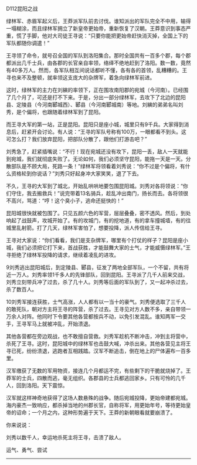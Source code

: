 D112昆阳之战

绿林军、赤眉军起义后，王莽派军队前去讨伐。谁知派出的军队完全不中用，输得一塌糊涂，而且绿林军拥立了新皇帝更始帝，重新恢复了汉朝。王莽意识到事态严重，慌了手脚，他对大司徒王寻说：“只要你能把更始帝赶快消灭掉，全国上下的军队都随你调遣！”

王寻领了命令，就号召全国的军队到洛阳集合。那时全国共有一百多个郡，每个郡都派出几千士兵，由各郡的长官亲自率领，络绎不绝地赶到了洛阳。数一数，竟然有40多万人。然而，各军队相互间说话都听不懂，各有各的首领，乱糟糟的。王寻也来不及整顿，就率领这支庞大的杂牌军，着急向绿林军前进。

这时，绿林军的主力在刘縯的率领下，正在围攻南阳郡的宛城（今河南）。已经围了几个月了，可还是打不下来。于是，分出一部分绿林军，去攻下了北边的昆阳县、定陵县（今河南郾城西）、郾县（今河南郾城南）等地。刘縯的弟弟名叫刘秀，是个偏将，也跟随着绿林军到了昆阳。

而王寻大军的第一站，正是昆阳。昆阳只是座小城，城里只有9千兵。大家得到消息后，赶紧开会讨论。有人说：“王寻的军队号称有100万，一眼都看不到头。这可怎么打？我们放弃昆阳，把部队分散了，跟他们打游击吧？”

刘秀急了，赶紧插嘴说：“不行！现在宛城还没有攻下，昆阳一丢，敌人一天就能到宛城，我们就彻底失败了。无论如何，我们必须坚守昆阳，能拖一天是一天。分散部队是不顾大局，死路一条！”绿林军将领看着刘秀说：“你不过是个偏将，有什么资格轮到你说话？”刘秀只好起身冲大家笑笑，退了下去。

不久，王寻的大军到了城北，开始乱哄哄地要包围昆阳城。刘秀对各将领说：“你们守住，我去搬救兵！”说完带着13名骑兵，趁乱冲出南门，扬长而去。各将领很不高兴，骂道：“哼！这个臭小子，逃命还挺快的！”

昆阳城很快就被包围了。只见五颜六色的军营，层层叠叠，密不透风。然后，到处响起了战鼓声，攻城开始了。有的攻城门，有的挖地道，有的拿车撞城墙，有的往城里乱射箭。打了几天，绿林军害怕了，想要投降，派人传信给王寻。

王寻对大家说：“你们看看，我们是支杂牌军，哪里有个打仗的样子？昆阳是座小城，我们必须把它打下来，首战获胜，才能鼓舞大家的士气，才能威慑绿林军。”王寻拒绝了绿林军投降的请求，继续着凌乱的进攻。



9刘秀逃出昆阳城后，到定陵县、郾县，征发了两地全部军队，一个不留，共有将近一万人。刘秀率领1千多人的先锋部队，回到昆阳。王寻派了几千人前来交战，刘秀立刻带兵冲了过去，杀了几十人。刘秀等后面的军队到了，又一起冲杀过去，杀了数百人。



10刘秀军接连获胜，士气高涨，人人都有以一当十的豪气。刘秀便选取了三千人的敢死队，朝对方主将王寻的阵营，杀了过去。王寻见对方人数不多，亲自带领一万余人对阵。他同时下令要其他各营都按兵不动，以免引发混乱。谁知两军一交手，王寻军马上就被冲乱，开始溃退。



其他各营都在旁边观战，也不敢擅自营救。刘秀军趁机不断冲击，冲到主将营中，杀死了王寻。这时，昆阳城中的绿林军也击鼓大喊，冲杀出来。其他各营见主将王寻已死，纷纷溃退，逃跑者互相践踏。汉军不断追击，倒在地上的尸体遍布一百多里。

汉军缴获了无数的军用物资，接连几个月都运不完，有些剩下的干脆就烧掉了。王莽军的士兵，四散而逃，毫无组织。各郡县的士兵都逃回家乡。只有可怜的几千人，回到洛阳。天下震惊。

汉军就这样神奇地获得了这场人数悬殊的战争。随后宛城投降，更始帝建都宛城。海内豪杰一致响应，都杀掉当地的州郡长官，自称将军，用更始年号，等待更始皇帝的诏命；一个月之内，这种形势遍于天下。王莽的新朝眼看就要崩溃了。



你来说说：

刘秀以数千人，幸运地杀死主将王寻，击溃了敌人。

运气、勇气、尝试



_____

